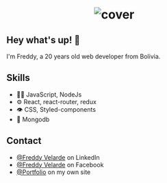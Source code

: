 <h1 align="center">
  <img src="https://images.unsplash.com/photo-1555066931-4365d14bab8c?ixlib=rb-1.2.1&ixid=MnwxMjA3fDB8MHxwaG90by1wYWdlfHx8fGVufDB8fHx8&auto=format&fit=crop&w=870&q=80" 
  object-fit="cover" heigth="100px"  alt="cover" />
</h1>

## Hey what's up! 👋
I'm Freddy, a 20 years old web developer from Bolivia.

<!-- - 🧭 Founder at [@th8ta](https://github.com/th8ta) and [@useverto](https://github.com/useverto) -->


## Skills
- 👨‍💻 JavaScript, NodeJs
- ⚙️ React, react-router, redux
- 👁️ CSS, Styled-components
- 💽 Mongodb

## Contact
<!-- - [marton.lederer.hu](https://marton.lederer.hu) -->
- [@Freddy Velarde](https://www.linkedin.com/in/fevs/) on LinkedIn
- [@Freddy Velarde](https://www.facebook.com/freddy.velarde.969/) on Facebook
- [@Portfolio](https://freddyvelarde.netlify.app/) on my own site
